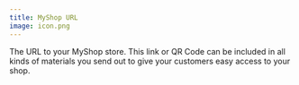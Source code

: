 ```yaml
---
title: MyShop URL
image: icon.png
---
```


The URL to your <resource-chip path="resources/myshop">MyShop</resource-chip> store. This link or <resource-chip path="resources/qr-code">QR Code</resource-chip> can be included in all kinds of materials you send out to give your customers easy access to your shop.